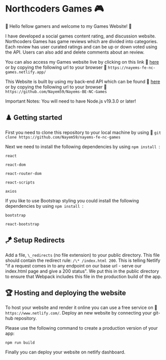 # Northcoders Games 🎮

🎰 Hello fellow gamers and welcome to my Games Website! 🎰

I have developed a social games content rating, and discussion website. Northcoders Games has game reviews which are divided into categories.
Each review has user curated ratings and can be up or down voted using the API. Users can also add and delete comments about an review.

You can also access my Games website live by clicking on this link 🔗 [here](https://nayems-fe-nc-games.netlify.app/) or by copying the following url to your browser 🔗 `https://nayems-fe-nc-games.netlify.app/`

This Website is built by using my back-end API which can be found 🔗 [here](https://github.com/Nayem59/Nayems-BE-NC-Games) or by copying the following url to your browser 🔗 `https://github.com/Nayem59/Nayems-BE-NC-Games`

Important Notes: You will need to have Node.js v19.3.0 or later!

## ♟️ Getting started

First you need to clone this repository to your local machine by using 🔗 `git clone https://github.com/Nayem59/nayems-fe-nc-games`

Next we need to install the following dependencies by using `npm install `:

`react`

`react-dom`

`react-router-dom`

`react-scripts`

`axios`

If you like to use Bootstrap styling you could install the following dependencies by using `npm install `:

`bootstrap`

`react-bootstrap`

## 🪁 Setup Redirects

Add a file, ``\_redirects`` (no file extension) to your public directory. This file should contain the redirect rule: ``/\* /index.html 200``. This is telling Netlify "if a request comes in to any endpoint on our base url - serve our index.html page and give a 200 status". We put this in the public directory to ensure that Webpack includes this file in the production build of the app.

## 🏆 Hosting and deploying the website

To host your website and render it online you can use a free service on 🔗 `https://www.netlify.com/`. Deploy an new website by connecting your git-hub repository.

Please use the following command to create a production version of your app:

`npm run build`

Finally you can deploy your website on netlify dashboard.
